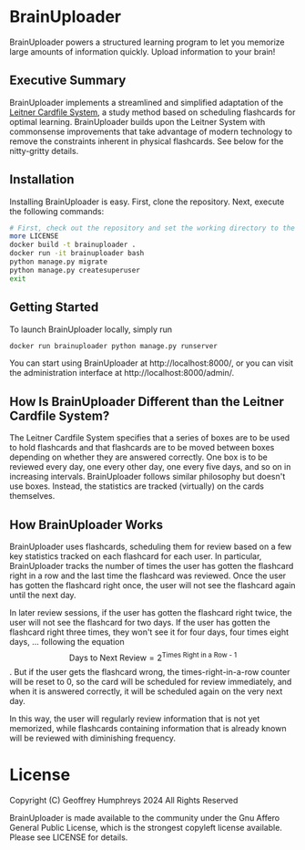 # BrainUploader
BrainUploader powers a structured learning program to let you memorize large amounts of information quickly.  Upload information to your brain!

## Executive Summary
BrainUploader implements a streamlined and simplified adaptation of the [Leitner Cardfile System](https://mindedge.com/learning-science/the-leitner-system-how-does-it-work/), a study method based on scheduling flashcards for optimal learning. BrainUploader builds upon the Leitner System with commonsense improvements that take advantage of modern technology to remove the constraints inherent in physical flashcards. See below for the nitty-gritty details.

## Installation
Installing BrainUploader is easy. First, clone the repository. Next, execute the following commands:

```bash
# First, check out the repository and set the working directory to the repository root
more LICENSE
docker build -t brainuploader .
docker run -it brainuploader bash
python manage.py migrate
python manage.py createsuperuser
exit
```

## Getting Started
To launch BrainUploader locally, simply run
```bash
docker run brainuploader python manage.py runserver
```
You can start using BrainUploader at http://localhost:8000/, or you can visit the administration interface at http://localhost:8000/admin/.

## How Is BrainUploader Different than the Leitner Cardfile System?
The Leitner Cardfile System specifies that a series of boxes are to be used to hold flashcards and that flashcards are to be moved between boxes depending on whether they are answered correctly. One box is to be reviewed every day, one every other day, one every five days, and so on in increasing intervals. BrainUploader follows similar philosophy but doesn't use boxes. Instead, the statistics are tracked (virtually) on the cards themselves.

## How BrainUploader Works
BrainUploader uses flashcards, scheduling them for review based on a few key statistics tracked on each flashcard for each user. In particular, BrainUploader tracks the number of times the user has gotten the flashcard right in a row and the last time the flashcard was reviewed. Once the user has gotten the flashcard right once, the user will not see the flashcard again until the next day.

In later review sessions, if the user has gotten the flashcard right twice, the user will not see the flashcard for two days. If the user has gotten the flashcard right three times, they won't see it for four days, four times eight days, ... following the equation $$\text{Days to  Next Review} = 2^{\text{Times Right in a Row - 1}}$$. But if the user gets the flashcard wrong, the times-right-in-a-row counter will be reset to 0, so the card will be scheduled for review immediately, and when it is answered correctly, it will be scheduled again on the very next day.

In this way, the user will regularly review information that is not yet memorized, while flashcards containing information that is already known will be reviewed with diminishing frequency.

# License

Copyright (C) Geoffrey Humphreys 2024
All Rights Reserved

BrainUploader is made available to the community under the Gnu Affero General Public License, which is the strongest copyleft license available. Please see LICENSE for details.

